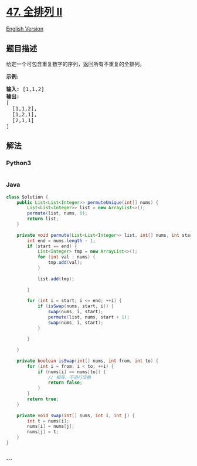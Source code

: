# [47. 全排列 II](https://leetcode-cn.com/problems/permutations-ii)

[English Version](/solution/0000-0099/0047.Permutations%20II/README_EN.md)

## 题目描述

<!-- 这里写题目描述 -->
<p>给定一个可包含重复数字的序列，返回所有不重复的全排列。</p>

<p><strong>示例:</strong></p>

<pre><strong>输入:</strong> [1,1,2]
<strong>输出:</strong>
[
  [1,1,2],
  [1,2,1],
  [2,1,1]
]</pre>

## 解法

<!-- 这里可写通用的实现逻辑 -->

<!-- tabs:start -->

### **Python3**

<!-- 这里可写当前语言的特殊实现逻辑 -->

```python

```

### **Java**

<!-- 这里可写当前语言的特殊实现逻辑 -->

```java
class Solution {
    public List<List<Integer>> permuteUnique(int[] nums) {
        List<List<Integer>> list = new ArrayList<>();
        permute(list, nums, 0);
        return list;
    }
    
    private void permute(List<List<Integer>> list, int[] nums, int start) {
        int end = nums.length - 1;
        if (start == end) {
            List<Integer> tmp = new ArrayList<>();
            for (int val : nums) {
                tmp.add(val);
            }
            
            list.add(tmp);
            
        }
        
        for (int i = start; i <= end; ++i) {
            if (isSwap(nums, start, i)) {
                swap(nums, i, start);
                permute(list, nums, start + 1);
                swap(nums, i, start);
            }
            
        }
        
    }
    
    private boolean isSwap(int[] nums, int from, int to) {
        for (int i = from; i < to; ++i) {
            if (nums[i] == nums[to]) {
                // 相等，不进行交换
                return false;
            }
        }
        return true;
    }
    
    private void swap(int[] nums, int i, int j) {
        int t = nums[i];
        nums[i] = nums[j];
        nums[j] = t;
    }
}
```

### **...**

```

```

<!-- tabs:end -->
